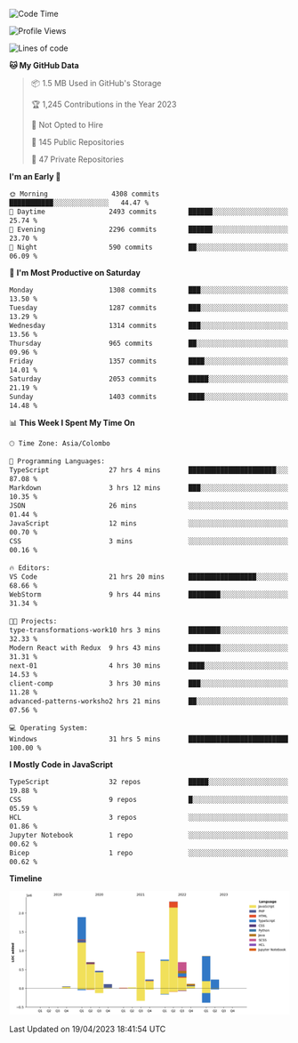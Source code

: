 
<!--START_SECTION:waka-->
![Code Time](http://img.shields.io/badge/Code%20Time-1%2C098%20hrs%201%20min-blue)

![Profile Views](http://img.shields.io/badge/Profile%20Views-0-blue)

![Lines of code](https://img.shields.io/badge/From%20Hello%20World%20I%27ve%20Written-9.4%20million%20lines%20of%20code-blue)

**🐱 My GitHub Data** 

> 📦 1.5 MB Used in GitHub's Storage 
 > 
> 🏆 1,245 Contributions in the Year 2023
 > 
> 🚫 Not Opted to Hire
 > 
> 📜 145 Public Repositories 
 > 
> 🔑 47 Private Repositories 
 > 
**I'm an Early 🐤** 

```text
🌞 Morning                4308 commits        ███████████░░░░░░░░░░░░░░   44.47 % 
🌆 Daytime                2493 commits        ██████░░░░░░░░░░░░░░░░░░░   25.74 % 
🌃 Evening                2296 commits        ██████░░░░░░░░░░░░░░░░░░░   23.70 % 
🌙 Night                  590 commits         ██░░░░░░░░░░░░░░░░░░░░░░░   06.09 % 
```
📅 **I'm Most Productive on Saturday** 

```text
Monday                   1308 commits        ███░░░░░░░░░░░░░░░░░░░░░░   13.50 % 
Tuesday                  1287 commits        ███░░░░░░░░░░░░░░░░░░░░░░   13.29 % 
Wednesday                1314 commits        ███░░░░░░░░░░░░░░░░░░░░░░   13.56 % 
Thursday                 965 commits         ██░░░░░░░░░░░░░░░░░░░░░░░   09.96 % 
Friday                   1357 commits        ████░░░░░░░░░░░░░░░░░░░░░   14.01 % 
Saturday                 2053 commits        █████░░░░░░░░░░░░░░░░░░░░   21.19 % 
Sunday                   1403 commits        ████░░░░░░░░░░░░░░░░░░░░░   14.48 % 
```


📊 **This Week I Spent My Time On** 

```text
🕑︎ Time Zone: Asia/Colombo

💬 Programming Languages: 
TypeScript               27 hrs 4 mins       ██████████████████████░░░   87.08 % 
Markdown                 3 hrs 12 mins       ███░░░░░░░░░░░░░░░░░░░░░░   10.35 % 
JSON                     26 mins             ░░░░░░░░░░░░░░░░░░░░░░░░░   01.44 % 
JavaScript               12 mins             ░░░░░░░░░░░░░░░░░░░░░░░░░   00.70 % 
CSS                      3 mins              ░░░░░░░░░░░░░░░░░░░░░░░░░   00.16 % 

🔥 Editors: 
VS Code                  21 hrs 20 mins      █████████████████░░░░░░░░   68.66 % 
WebStorm                 9 hrs 44 mins       ████████░░░░░░░░░░░░░░░░░   31.34 % 

🐱‍💻 Projects: 
type-transformations-work10 hrs 3 mins       ████████░░░░░░░░░░░░░░░░░   32.33 % 
Modern React with Redux  9 hrs 43 mins       ████████░░░░░░░░░░░░░░░░░   31.31 % 
next-01                  4 hrs 30 mins       ████░░░░░░░░░░░░░░░░░░░░░   14.53 % 
client-comp              3 hrs 30 mins       ███░░░░░░░░░░░░░░░░░░░░░░   11.28 % 
advanced-patterns-worksho2 hrs 21 mins       ██░░░░░░░░░░░░░░░░░░░░░░░   07.56 % 

💻 Operating System: 
Windows                  31 hrs 5 mins       █████████████████████████   100.00 % 
```

**I Mostly Code in JavaScript** 

```text
TypeScript               32 repos            █████░░░░░░░░░░░░░░░░░░░░   19.88 % 
CSS                      9 repos             █░░░░░░░░░░░░░░░░░░░░░░░░   05.59 % 
HCL                      3 repos             ░░░░░░░░░░░░░░░░░░░░░░░░░   01.86 % 
Jupyter Notebook         1 repo              ░░░░░░░░░░░░░░░░░░░░░░░░░   00.62 % 
Bicep                    1 repo              ░░░░░░░░░░░░░░░░░░░░░░░░░   00.62 % 
```



**Timeline**

![Lines of Code chart](https://raw.githubusercontent.com/ccweerasinghe1994/ccweerasinghe1994/master/assets/bar_graph.png)


 Last Updated on 19/04/2023 18:41:54 UTC
<!--END_SECTION:waka-->
